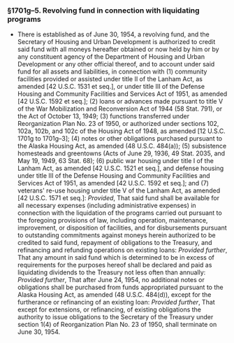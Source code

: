 ### §1701g–5. Revolving fund in connection with liquidating programs
* There is established as of June 30, 1954, a revolving fund, and the Secretary of Housing and Urban Development is authorized to credit said fund with all moneys hereafter obtained or now held by him or by any constituent agency of the Department of Housing and Urban Development or any other official thereof, and to account under said fund for all assets and liabilities, in connection with (1) community facilities provided or assisted under title II of the Lanham Act, as amended [42 U.S.C. 1531 et seq.], or under title III of the Defense Housing and Community Facilities and Services Act of 1951, as amended [42 U.S.C. 1592 et seq.]; (2) loans or advances made pursuant to title V of the War Mobilization and Reconversion Act of 1944 (58 Stat. 791), or the Act of October 13, 1949; (3) functions transferred under Reorganization Plan No. 23 of 1950, or authorized under sections 102, 102a, 102b, and 102c of the Housing Act of 1948, as amended [12 U.S.C. 1701g to 1701g–3]; (4) notes or other obligations purchased pursuant to the Alaska Housing Act, as amended (48 U.S.C. 484(a)); (5) subsistence homesteads and greentowns (Acts of June 29, 1936, 49 Stat. 2035, and May 19, 1949, 63 Stat. 68); (6) public war housing under title I of the Lanham Act, as amended [42 U.S.C. 1521 et seq.], and defense housing under title III of the Defense Housing and Community Facilities and Services Act of 1951, as amended [42 U.S.C. 1592 et seq.]; and (7) veterans' re-use housing under title V of the Lanham Act, as amended [42 U.S.C. 1571 et seq.]: _Provided_, That said fund shall be available for all necessary expenses (including administrative expenses) in connection with the liquidation of the programs carried out pursuant to the foregoing provisions of law, including operation, maintenance, improvement, or disposition of facilities, and for disbursements pursuant to outstanding commitments against moneys herein authorized to be credited to said fund, repayment of obligations to the Treasury, and refinancing and refunding operations on existing loans: _Provided further_, That any amount in said fund which is determined to be in excess of requirements for the purposes hereof shall be declared and paid as liquidating dividends to the Treasury not less often than annually: _Provided further_, That after June 24, 1954, no additional notes or obligations shall be purchased from funds appropriated pursuant to the Alaska Housing Act, as amended (48 U.S.C. 484(d)), except for the furtherance or refinancing of an existing loan: _Provided further_, That except for extensions, or refinancing, of existing obligations the authority to issue obligations to the Secretary of the Treasury under section 1(4) of Reorganization Plan No. 23 of 1950, shall terminate on June 30, 1954.